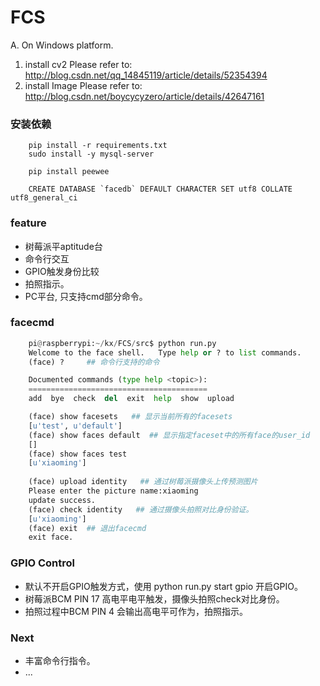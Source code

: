 # FCS

A. On Windows platform.
1. install cv2
	Please refer to: http://blog.csdn.net/qq_14845119/article/details/52354394
2. install Image
	Please refer to: http://blog.csdn.net/boycycyzero/article/details/42647161


### 安装依赖
```
    pip install -r requirements.txt
	sudo install -y mysql-server
	
	pip install peewee
	
	CREATE DATABASE `facedb` DEFAULT CHARACTER SET utf8 COLLATE utf8_general_ci
```

### feature
* 树莓派平aptitude台
* 命令行交互
* GPIO触发身份比较
* 拍照指示。
* PC平台, 只支持cmd部分命令。

### facecmd
``` python
    pi@raspberrypi:~/kx/FCS/src$ python run.py 
    Welcome to the face shell.   Type help or ? to list commands.
    (face) ?     ## 命令行支持的命令

    Documented commands (type help <topic>):
    ========================================
    add  bye  check  del  exit  help  show  upload

    (face) show facesets   ## 显示当前所有的facesets
    [u'test', u'default']
    (face) show faces default  ## 显示指定faceset中的所有face的user_id
    []
    (face) show faces test
    [u'xiaoming']
 
    (face) upload identity   ## 通过树莓派摄像头上传预测图片
    Please enter the picture name:xiaoming
    update success.
    (face) check identity   ## 通过摄像头拍照对比身份验证。
    [u'xiaoming']
    (face) exit  ## 退出facecmd
    exit face.
```

### GPIO Control
* 默认不开启GPIO触发方式，使用 python run.py start gpio 开启GPIO。
* 树莓派BCM PIN 17 高电平电平触发，摄像头拍照check对比身份。
* 拍照过程中BCM PIN 4 会输出高电平可作为，拍照指示。

### Next
* 丰富命令行指令。
* ...